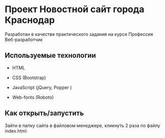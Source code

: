 # Проект **Новостной сайт города Краснодар**

Разработан в качестве практического задания на курсе Профессия Веб-разработчик

## Используемые технологии

- HTML

- CSS (Bootstrap)

- JavaScript (jQuery, Popper )

- Web-fonts (Roboto)

## Как открыть/запустить

Зайти в папку сайта в файловом менеджере, кликнуть 2 раза по файлу index.html.
